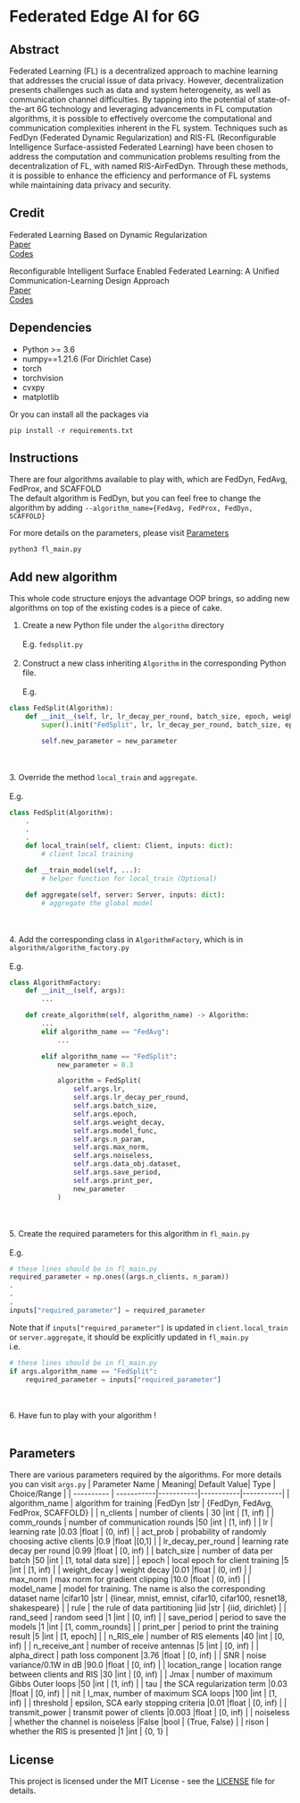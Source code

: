 # Federated Edge AI for 6G

## Abstract
Federated Learning (FL) is a decentralized approach to machine learning that addresses the crucial issue of data privacy. However, decentralization presents challenges such as data and system heterogeneity, as well as communication channel difficulties. By tapping into the potential of state-of-the-art 6G technology and leveraging advancements in FL computation algorithms, it is possible to effectively overcome the computational and communication complexities inherent in the FL system. Techniques such as FedDyn (Federated Dynamic Regularization) and RIS-FL (Reconfigurable Intelligence Surface-assisted Federated Learning) have been chosen to address the computation and communication problems resulting from the decentralization of FL, with named RIS-AirFedDyn. Through these methods, it is possible to enhance the efficiency and performance of FL systems while maintaining data privacy and security.


## Credit
Federated Learning Based on Dynamic Regularization  
[Paper](https://arxiv.org/abs/2111.04263)  
[Codes](https://github.com/alpemreacar/FedDyn)

Reconfigurable Intelligent Surface Enabled Federated Learning: A Unified Communication-Learning Design Approach  
[Paper](https://arxiv.org/abs/2011.10282)  
[Codes](https://github.com/liuhang1994/RIS-FL)


## Dependencies
* Python >= 3.6
* numpy==1.21.6 (For Dirichlet Case)
* torch
* torchvision
* cvxpy
* matplotlib
  
Or you can install all the packages via
```
pip install -r requirements.txt
```


## Instructions
There are four algorithms available to play with, which are FedDyn, FedAvg, FedProx, and SCAFFOLD  
The default algorithm is FedDyn, but you can feel free to change the algorithm by adding ```--algorithm_name={FedAvg, FedProx, FedDyn, SCAFFOLD}```  
  
For more details on the parameters, please visit [Parameters](#parameters)
```
python3 fl_main.py
```


## Add new algorithm
This whole code structure enjoys the advantage OOP brings, so adding new algorithms on top of the existing codes is a piece of cake.
1. Create a new Python file under the ```algorithm``` directory
<br></br>
E.g. ```fedsplit.py```
<br></br>
2. Construct a new class inheriting ```Algorithm``` in the corresponding Python file.
<br></br>
E.g.
```python
class FedSplit(Algorithm):
    def __init__(self, lr, lr_decay_per_round, batch_size, epoch, weight_decay, model_func, n_param, max_norm, noiseless, dataset_name, save_period, print_per, new_parameter):
        super().init("FedSplit", lr, lr_decay_per_round, batch_size, epoch, weight_decay, model_func, n_param, max_norm, noiseless, dataset_name, save_period, print_per)

        self.new_parameter = new_parameter
```
<br></br>
3. Override the method ```local_train``` and ```aggregate```.
<br></br>
E.g.
```python
class FedSplit(Algorithm):
    .
    .
    .
    def local_train(self, client: Client, inputs: dict):
        # client local training

    def __train_model(self, ...):
        # helper function for local_train (Optional)

    def aggregate(self, server: Server, inputs: dict):
        # aggregate the global model
```
<br></br>
4. Add the corresponding class in ```AlgorithmFactory```, which is in ```algorithm/algorithm_factory.py```
<br></br>
E.g.
```python
class AlgorithmFactory:
    def __init__(self, args):
        ...

    def create_algorithm(self, algorithm_name) -> Algorithm:
        ...
        elif algorithm_name == "FedAvg":
            ...

        elif algorithm_name == "FedSplit":
            new_parameter = 0.3

            algorithm = FedSplit(
                self.args.lr,
                self.args.lr_decay_per_round,
                self.args.batch_size,
                self.args.epoch,
                self.args.weight_decay,
                self.args.model_func,
                self.args.n_param,
                self.args.max_norm,
                self.args.noiseless,
                self.args.data_obj.dataset,
                self.args.save_period,
                self.args.print_per,
                new_parameter
            )
```
<br></br>
5. Create the required parameters for this algorithm in ```fl_main.py```
<br></br>
E.g.
```python
# these lines should be in fl_main.py
required_parameter = np.ones((args.n_clients, n_param))
.
.
.
inputs["required_parameter"] = required_parameter
```
Note that if ```inputs["required_parameter"]``` is updated in ```client.local_train``` or ```server.aggregate```, it should be explicitly updated in ```fl_main.py```  
i.e.  
```python
# these lines should be in fl_main.py
if args.algorithm_name == "FedSplit":
    required_parameter = inputs["required_parameter"]
```
<br></br>
6. Have fun to play with your algorithm !
<br></br>


## Parameters
There are various parameters required by the algorithms. 
For more details you can visit ```args.py```
| Parameter Name  | Meaning| Default Value| Type | Choice/Range |
| ---------- | -----------|-----------|-----------|-----------|
| algorithm_name   | algorithm for training   |FedDyn   |str   | {FedDyn, FedAvg, FedProx, SCAFFOLD} |
|  n_clients  | number of clients   | 30  |int   | [1, inf) | 
| comm_rounds   | number of communication rounds   |50   |int   | [1, inf) | 
| lr   | learning rate   |0.03   |float   | (0, inf) | 
| act_prob   | probability of randomly choosing active clients   |0.9   |float   |[0,1] | 
| lr_decay_per_round   | learning rate decay per round   |0.99   |float   | [0, inf) | 
| batch_size   | number of data per batch   |50   |int   | [1, total data size] | 
| epoch   | local epoch for client training   |5   |int   | [1, inf) | 
| weight_decay   | weight decay  |0.01   |float   | (0, inf) | 
| max_norm   | max norm for gradient clipping   |10.0   |float  | (0, inf) | 
| model_name   | model for training. The name is also the corresponding dataset name   |cifar10   |str   | {linear, mnist, emnist, cifar10, cifar100, resnet18, shakespeare} |
| rule   | the rule of data partitioning   |iid   |str   | {iid, dirichlet} |
|  rand_seed  | random seed   |1   |int   | [0, inf) | 
| save_period   | period to save the models   |1   |int   | [1, comm_rounds] |
| print_per   | period to print the training result   |5   |int   | [1, epoch] | 
| n_RIS_ele   | number of RIS elements   |40   |int   | [0, inf) |
| n_receive_ant   | number of receive antennas   |5   |int   | [0, inf) | 
| alpha_direct   | path loss component   |3.76   |float   | [0, inf) | 
| SNR   | noise variance/0.1W in dB   |90.0   |float   | [0, inf) | 
| location_range   | location range between clients and RIS   |30   |int   | [0, inf) | 
| Jmax   | number of maximum Gibbs Outer loops   |50   |int   | [1, inf) |
| tau   | the SCA regularization term   |0.03   |float   | [0, inf) | 
| nit   | I_max, number of maximum SCA loops   |100   |int   | [1, inf) | 
| threshold   | epsilon, SCA early stopping criteria   |0.01   |float   | [0, inf) | 
| transmit_power   | transmit power of clients   |0.003   |float   | [0, inf) | 
| noiseless   | whether the channel is noiseless   |False   |bool   | {True, False} | 
| rison   | whether the RIS is presented   |1   |int   | {0, 1} | 


## License
This project is licensed under the MIT License - see the [LICENSE](LICENSE) file for details.

